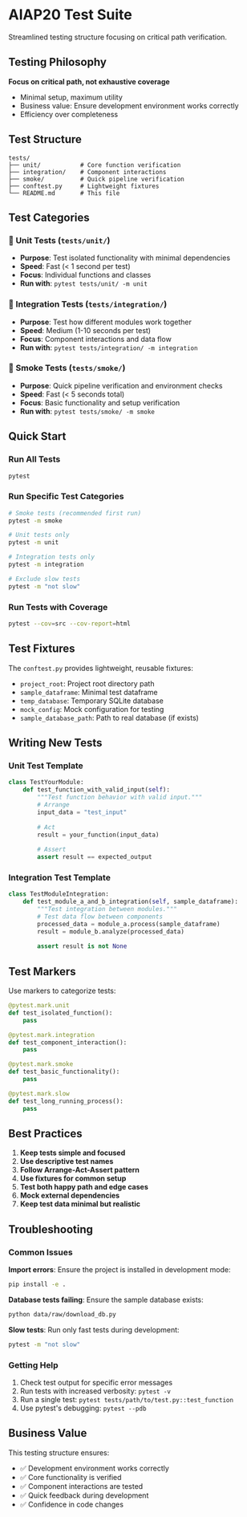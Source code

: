 # AIAP20 Test Suite

Streamlined testing structure focusing on critical path verification.

## Testing Philosophy

**Focus on critical path, not exhaustive coverage**
- Minimal setup, maximum utility
- Business value: Ensure development environment works correctly
- Efficiency over completeness

## Test Structure

```
tests/
├── unit/           # Core function verification
├── integration/    # Component interactions  
├── smoke/          # Quick pipeline verification
├── conftest.py     # Lightweight fixtures
└── README.md       # This file
```

## Test Categories

### 🔧 Unit Tests (`tests/unit/`)
- **Purpose**: Test isolated functionality with minimal dependencies
- **Speed**: Fast (< 1 second per test)
- **Focus**: Individual functions and classes
- **Run with**: `pytest tests/unit/ -m unit`

### 🔗 Integration Tests (`tests/integration/`)
- **Purpose**: Test how different modules work together
- **Speed**: Medium (1-10 seconds per test)
- **Focus**: Component interactions and data flow
- **Run with**: `pytest tests/integration/ -m integration`

### 💨 Smoke Tests (`tests/smoke/`)
- **Purpose**: Quick pipeline verification and environment checks
- **Speed**: Fast (< 5 seconds total)
- **Focus**: Basic functionality and setup verification
- **Run with**: `pytest tests/smoke/ -m smoke`

## Quick Start

### Run All Tests
```bash
pytest
```

### Run Specific Test Categories
```bash
# Smoke tests (recommended first run)
pytest -m smoke

# Unit tests only
pytest -m unit

# Integration tests only  
pytest -m integration

# Exclude slow tests
pytest -m "not slow"
```

### Run Tests with Coverage
```bash
pytest --cov=src --cov-report=html
```

## Test Fixtures

The `conftest.py` provides lightweight, reusable fixtures:

- `project_root`: Project root directory path
- `sample_dataframe`: Minimal test dataframe
- `temp_database`: Temporary SQLite database
- `mock_config`: Mock configuration for testing
- `sample_database_path`: Path to real database (if exists)

## Writing New Tests

### Unit Test Template
```python
class TestYourModule:
    def test_function_with_valid_input(self):
        """Test function behavior with valid input."""
        # Arrange
        input_data = "test_input"
        
        # Act
        result = your_function(input_data)
        
        # Assert
        assert result == expected_output
```

### Integration Test Template
```python
class TestModuleIntegration:
    def test_module_a_and_b_integration(self, sample_dataframe):
        """Test integration between modules."""
        # Test data flow between components
        processed_data = module_a.process(sample_dataframe)
        result = module_b.analyze(processed_data)
        
        assert result is not None
```

## Test Markers

Use markers to categorize tests:

```python
@pytest.mark.unit
def test_isolated_function():
    pass

@pytest.mark.integration  
def test_component_interaction():
    pass

@pytest.mark.smoke
def test_basic_functionality():
    pass

@pytest.mark.slow
def test_long_running_process():
    pass
```

## Best Practices

1. **Keep tests simple and focused**
2. **Use descriptive test names**
3. **Follow Arrange-Act-Assert pattern**
4. **Use fixtures for common setup**
5. **Test both happy path and edge cases**
6. **Mock external dependencies**
7. **Keep test data minimal but realistic**

## Troubleshooting

### Common Issues

**Import errors**: Ensure the project is installed in development mode:
```bash
pip install -e .
```

**Database tests failing**: Ensure the sample database exists:
```bash
python data/raw/download_db.py
```

**Slow tests**: Run only fast tests during development:
```bash
pytest -m "not slow"
```

### Getting Help

1. Check test output for specific error messages
2. Run tests with increased verbosity: `pytest -v`
3. Run a single test: `pytest tests/path/to/test.py::test_function`
4. Use pytest's debugging: `pytest --pdb`

## Business Value

This testing structure ensures:
- ✅ Development environment works correctly
- ✅ Core functionality is verified
- ✅ Component interactions are tested
- ✅ Quick feedback during development
- ✅ Confidence in code changes
